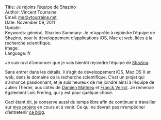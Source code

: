 Title:    Je rejoins l’équipe de Shazino  
Author:   Vincent Tourraine  
Email:    me@vtourraine.net  
Date:     November 09, 2011  
Update:   
Keywords: général, Shazino
Summary:  Je m’apprête à rejoindre l’équipe de Shazino, pour le développement d’applications iOS, Mac et web, liées à la recherche scientifique.  
Image:    
Language: fr  

Je suis ravi d’annoncer que je vais bientôt rejoindre l’équipe de [Shazino][]. 

Sans entrer dans les détails, il s’agit de développement iOS, Mac OS X et web, dans le domaine de la recherche scientifique. C’est un projet qui s’annonce passionnant, et je suis heureux de me joindre ainsi à l’équipe de Julien Thérier, aux côtés de [Damien Mathieu][Damien] et [Franck Verrot][Franck]. Je remercie également Loïc Frering, qui y est pour quelque chose.

Ceci étant dit, je conserve aussi du temps libre afin de continuer à travailler sur [mes projets][Projets] en cours et à venir. Ce qui ne devrait pas m’empêcher d’entretenir [ce blog][Blog].


[Shazino]: http://www.shazino.com
[Damien]:  http://42.dmathieu.com/
[Franck]:  http://www.verrot.fr/
[Projets]: http://www.vtourraine.net/projects/
[Blog]:    http://www.vtourraine.net/blog/

